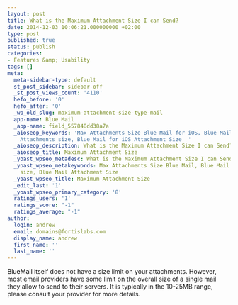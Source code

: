 ```yaml
---
layout: post
title: What is the Maximum Attachment Size I can Send?
date: 2014-12-03 10:06:21.000000000 +02:00
type: post
published: true
status: publish
categories:
- Features &amp; Usability
tags: []
meta:
  meta-sidebar-type: default
  st_post_sidebar: sidebar-off
  _st_post_views_count: '4110'
  hefo_before: '0'
  hefo_after: '0'
  _wp_old_slug: maximum-attachment-size-type-mail
  app-name: Blue Mail
  _app-name: field_557848dd38a7a
  _aioseop_keywords: 'Max Attachments Size Blue Mail for iOS, Blue Mail for iOS Maximum
    Attachments size, Blue Mail for iOS Attachment Size  '
  _aioseop_description: What is the Maximum Attachment Size I can Send?
  _aioseop_title: Maximum Attachment Size
  _yoast_wpseo_metadesc: What is the Maximum Attachment Size I can Send?
  _yoast_wpseo_metakeywords: Max Attachments Size Blue Mail, Blue Mail Maximum Attachments
    size, Blue Mail Attachment Size
  _yoast_wpseo_title: Maximum Attachment Size
  _edit_last: '1'
  _yoast_wpseo_primary_category: '8'
  ratings_users: '1'
  ratings_score: "-1"
  ratings_average: "-1"
author:
  login: andrew
  email: domains@fortislabs.com
  display_name: andrew
  first_name: ''
  last_name: ''
---
```

<p class="p1"><span class="s1"><span style="color: #000000;">BlueMail</span> itself does not have a size limit on your attachments. However, most email providers have some limit on the overall size of a single mail they allow to send to their servers. It is typically in the 10-25MB range, please consult your provider for more details.</span></p>

